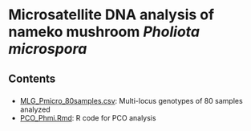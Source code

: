 # Microsatellite DNA analysis of nameko mushroom <i>Pholiota microspora</i>

## Contents
###
* [MLG_Pmicro_80samples.csv](https://github.com/akihirao/nameko_SSR/MLG_Pmicro_80samples.csv): Multi-locus genotypes of 80 samples analyzed
* [PCO_Phmi.Rmd](https://github.com/akihirao/nameko_SSR/PCR_Phmi.Rmd): R code for PCO analysis
